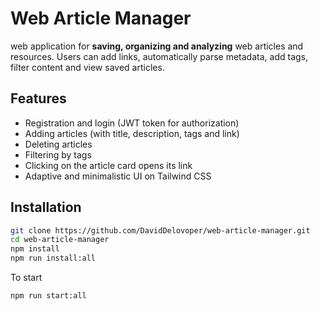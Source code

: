 # **Web Article Manager**

web application for **saving, organizing and analyzing** web articles and resources.
Users can add links, automatically parse metadata, add tags, filter content and view saved articles.
## Features

- Registration and login (JWT token for authorization)
- Adding articles (with title, description, tags and link)
- Deleting articles
- Filtering by tags
- Clicking on the article card opens its link
- Adaptive and minimalistic UI on Tailwind CSS

## Installation

```bash
git clone https://github.com/DavidDelovoper/web-article-manager.git
cd web-article-manager
npm install
npm run install:all
```
To start
```bash
npm run start:all
```
